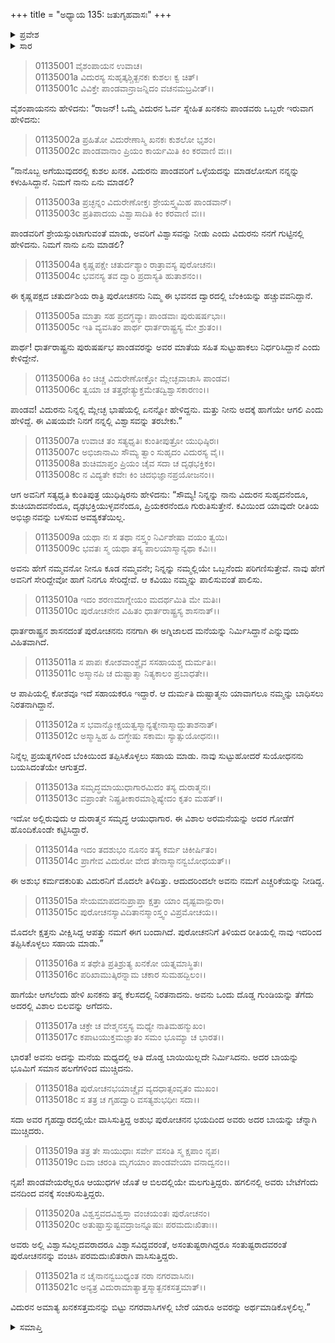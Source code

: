 +++
title = "ಅಧ್ಯಾಯ 135: ಜತುಗೃಹವಾಸಃ"
+++

<details><summary>ಪ್ರವೇಶ</summary>


।।   ಓಂ ಓಂ ನಮೋ ನಾರಾಯಣಾಯ।।   ಶ್ರೀ ವೇದವ್ಯಾಸಾಯ ನಮಃ ।।

ಶ್ರೀ ಕೃಷ್ಣದ್ವೈಪಾಯನ ವೇದವ್ಯಾಸ ವಿರಚಿತ  

**ಶ್ರೀ ಮಹಾಭಾರತ**

**ಆದಿ ಪರ್ವ**

**ಜತುಗೃಹ ಪರ್ವ**

**ಅಧ್ಯಾಯ 135**

</details>


<details><summary>ಸಾರ</summary>

ವಿದುರನ ಸ್ನೇಹಿತ ಖನಕನು ಬಂದು ಅರಗಿನ ಮನೆಯಿಂದ ಕಾಡಿಗೆ ತಪ್ಪಿಸಿಕೊಂಡು ಹೋಗಲು ಸುರಂಗವನ್ನು ತೋಡುವುದು (1-21).

</details>


> 01135001 ವೈಶಂಪಾಯನ ಉವಾಚ।  
01135001a ವಿದುರಸ್ಯ ಸುಹೃತ್ಕಶ್ಚಿತ್ಖನಕಃ ಕುಶಲಃ ಕ್ವ ಚಿತ್।  
01135001c ವಿವಿಕ್ತೇ ಪಾಂಡವಾನ್ರಾಜನ್ನಿದಂ ವಚನಮಬ್ರವೀತ್।।

ವೈಶಂಪಾಯನನು ಹೇಳಿದನು: “ರಾಜನ್! ಒಮ್ಮೆ ವಿದುರನ ಓರ್ವ ಸ್ನೇಹಿತ ಖನಕನು ಪಾಂಡವರು ಒಬ್ಬರೇ ಇರುವಾಗ ಹೇಳಿದನು:

> 01135002a ಪ್ರಹಿತೋ ವಿದುರೇಣಾಸ್ಮಿ ಖನಕಃ ಕುಶಲೋ ಭೃಶಂ।  
01135002c ಪಾಂಡವಾನಾಂ ಪ್ರಿಯಂ ಕಾರ್ಯಮಿತಿ ಕಿಂ ಕರವಾಣಿ ವಃ।।

“ನಾನೊಬ್ಬ ಅಗೆಯುವುದರಲ್ಲಿ ಕುಶಲ ಖನಕ. ವಿದುರನು ಪಾಂಡವರಿಗೆ ಒಳ್ಳೆಯದನ್ನು ಮಾಡಲೋಸುಗ ನನ್ನನ್ನು ಕಳುಹಿಸಿದ್ದಾನೆ. ನಿಮಗೆ ನಾನು ಏನು ಮಾಡಲಿ?

> 01135003a ಪ್ರಚ್ಛನ್ನಂ ವಿದುರೇಣೋಕ್ತಃ ಶ್ರೇಯಸ್ತ್ವಮಿಹ ಪಾಂಡವಾನ್।  
01135003c ಪ್ರತಿಪಾದಯ ವಿಶ್ವಾಸಾದಿತಿ ಕಿಂ ಕರವಾಣಿ ವಃ।।

ಪಾಂಡವರಿಗೆ ಶ್ರೇಯಸ್ಸುಂಟಾಗುವಂತೆ ಮಾಡು, ಅವರಿಗೆ ವಿಶ್ವಾಸವನ್ನು ನೀಡು ಎಂದು ವಿದುರನು ನನಗೆ ಗುಟ್ಟಿನಲ್ಲಿ ಹೇಳಿದನು. ನಿಮಗೆ ನಾನು ಏನು ಮಾಡಲಿ?

> 01135004a ಕೃಷ್ಣಪಕ್ಷೇ ಚತುರ್ದಶ್ಯಾಂ ರಾತ್ರಾವಸ್ಯ ಪುರೋಚನಃ।  
01135004c ಭವನಸ್ಯ ತವ ದ್ವಾರಿ ಪ್ರದಾಸ್ಯತಿ ಹುತಾಶನಂ।।

ಈ ಕೃಷ್ಣಪಕ್ಷದ ಚತುರ್ದಶಿಯ ರಾತ್ರಿ ಪುರೋಚನನು ನಿಮ್ಮ ಈ ಭವನದ ದ್ವಾರದಲ್ಲಿ ಬೆಂಕಿಯನ್ನು ಹಚ್ಚುವವನಿದ್ದಾನೆ.

> 01135005a ಮಾತ್ರಾ ಸಹ ಪ್ರದಗ್ಧವ್ಯಾಃ ಪಾಂಡವಾಃ ಪುರುಷರ್ಷಭಾಃ।  
01135005c ಇತಿ ವ್ಯವಸಿತಂ ಪಾರ್ಥ ಧಾರ್ತರಾಷ್ಟ್ರಸ್ಯ ಮೇ ಶ್ರುತಂ।।

ಪಾರ್ಥ! ಧಾರ್ತರಾಷ್ಟ್ರನು ಪುರುಷರ್ಷಭ ಪಾಂಡವರನ್ನು ಅವರ ಮಾತೆಯ ಸಹಿತ ಸುಟ್ಟುಹಾಕಲು ನಿರ್ಧರಿಸಿದ್ದಾನೆ ಎಂದು ಕೇಳಿದ್ದೇನೆ.

> 01135006a ಕಿಂ ಚಿಚ್ಚ ವಿದುರೇಣೋಕ್ತೋ ಮ್ಲೇಚ್ಛವಾಚಾಸಿ ಪಾಂಡವ।  
01135006c ತ್ವಯಾ ಚ ತತ್ತಥೇತ್ಯುಕ್ತಮೇತದ್ವಿಶ್ವಾಸಕಾರಣಂ।।

ಪಾಂಡವ! ವಿದುರನು ನಿನ್ನಲ್ಲಿ ಮ್ಲೇಚ್ಛ ಭಾಷೆಯಲ್ಲಿ ಏನನ್ನೋ ಹೇಳಿದ್ದನು. ಮತ್ತು ನೀನು ಅದಕ್ಕೆ ಹಾಗೆಯೇ ಆಗಲಿ ಎಂದು ಹೇಳಿದ್ದೆ. ಈ ವಿಷಯವೇ ನಿನಗೆ ನನ್ನಲ್ಲಿ ವಿಶ್ವಾಸವನ್ನು ತರಬೇಕು.”

> 01135007a ಉವಾಚ ತಂ ಸತ್ಯಧೃತಿಃ ಕುಂತೀಪುತ್ರೋ ಯುಧಿಷ್ಠಿರಃ।  
01135007c ಅಭಿಜಾನಾಮಿ ಸೌಮ್ಯ ತ್ವಾಂ ಸುಹೃದಂ ವಿದುರಸ್ಯ ವೈ।।  
01135008a ಶುಚಿಮಾಪ್ತಂ ಪ್ರಿಯಂ ಚೈವ ಸದಾ ಚ ದೃಢಭಕ್ತಿಕಂ।  
01135008c ನ ವಿದ್ಯತೇ ಕವೇಃ ಕಿಂ ಚಿದಭಿಜ್ಞಾನಪ್ರಯೋಜನಂ।।

ಆಗ ಅವನಿಗೆ ಸತ್ಯಧೃತಿ ಕುಂತಿಪುತ್ರ ಯುಧಿಷ್ಠಿರನು ಹೇಳಿದನು: “ಸೌಮ್ಯ! ನಿನ್ನನ್ನು ನಾನು ವಿದುರನ ಸುಹೃದನೆಂದೂ, ಶುಚಿಯಾದವನೆಂದೂ, ದೃಢಭಕ್ತಿಯುಳ್ಳವನೆಂದೂ, ಪ್ರಿಯಕರನೆಂದೂ ಗುರುತಿಸುತ್ತೇನೆ. ಕವಿಯಿಂದ ಯಾವುದೇ ರೀತಿಯ ಅಭಿಜ್ಞಾನವನ್ನು ಬಳಸುವ ಅವಶ್ಯಕತೆಯಿಲ್ಲ.

> 01135009a ಯಥಾ ನಃ ಸ ತಥಾ ನಸ್ತ್ವಂ ನಿರ್ವಿಶೇಷಾ ವಯಂ ತ್ವಯಿ।  
01135009c ಭವತಃ ಸ್ಮ ಯಥಾ ತಸ್ಯ ಪಾಲಯಾಸ್ಮಾನ್ಯಥಾ ಕವಿಃ।।

ಅವನು ಹೇಗೆ ನಮ್ಮವನೋ ನೀನೂ ಕೂಡ ನಮ್ಮವನೇ; ನಿನ್ನನ್ನು ನಮ್ಮಲ್ಲಿಯೇ ಒಬ್ಬನೆಂದು ಪರಿಗಣಿಸುತ್ತೇವೆ. ನಾವು ಹೇಗೆ ಅವನಿಗೆ ಸೇರಿದ್ದೇವೋ ಹಾಗೆ ನಿನಗೂ ಸೇರಿದ್ದೇವೆ. ಆ ಕವಿಯು ನಮ್ಮನ್ನು ಪಾಲಿಸುವಂತೆ ಪಾಲಿಸು.

> 01135010a ಇದಂ ಶರಣಮಾಗ್ನೇಯಂ ಮದರ್ಥಮಿತಿ ಮೇ ಮತಿಃ।   
01135010c ಪುರೋಚನೇನ ವಿಹಿತಂ ಧಾರ್ತರಾಷ್ಟ್ರಸ್ಯ ಶಾಸನಾತ್।।

ಧಾರ್ತರಾಷ್ಟ್ರನ ಶಾಸನದಂತೆ ಪುರೋಚನನು ನನಗಾಗಿ ಈ ಅಗ್ನಿಜಾಲದ ಮನೆಯನ್ನು ನಿರ್ಮಿಸಿದ್ದಾನೆ ಎನ್ನುವುದು ವಿಹಿತವಾಗಿದೆ.

> 01135011a ಸ ಪಾಪಃ ಕೋಶವಾಂಶ್ಚೈವ ಸಸಹಾಯಶ್ಚ ದುರ್ಮತಿಃ।  
01135011c ಅಸ್ಮಾನಪಿ ಚ ದುಷ್ಟಾತ್ಮಾ ನಿತ್ಯಕಾಲಂ ಪ್ರಬಾಧತೇ।।

ಆ ಪಾಪಿಯಲ್ಲಿ ಕೋಶವೂ ಇದೆ ಸಹಾಯಕರೂ ಇದ್ದಾರೆ. ಆ ದುರ್ಮತಿ ದುಷ್ಟಾತ್ಮನು ಯಾವಾಗಲೂ ನಮ್ಮನ್ನು ಬಾಧಿಸಲು ನಿರತನಾಗಿದ್ದಾನೆ.

> 01135012a ಸ ಭವಾನ್ಮೋಕ್ಷಯತ್ವಸ್ಮಾನ್ಯತ್ನೇನಾಸ್ಮಾದ್ಧುತಾಶನಾತ್।  
01135012c ಅಸ್ಮಾಸ್ವಿಹ ಹಿ ದಗ್ಧೇಷು ಸಕಾಮಃ ಸ್ಯಾತ್ಸುಯೋಧನಃ।।

ನಿನ್ನೆಲ್ಲ ಪ್ರಯತ್ನಗಳಿಂದ ಬೆಂಕಿಯಿಂದ ತಪ್ಪಿಸಿಕೊಳ್ಳಲು ಸಹಾಯ ಮಾಡು. ನಾವು ಸುಟ್ಟುಹೋದರೆ ಸುಯೋಧನನು ಬಯಸಿದಂತೆಯೇ ಆಗುತ್ತದೆ.

> 01135013a ಸಮೃದ್ಧಮಾಯುಧಾಗಾರಮಿದಂ ತಸ್ಯ ದುರಾತ್ಮನಃ।   
01135013c ವಪ್ರಾಂತೇ ನಿಷ್ಪ್ರತೀಕಾರಮಾಶ್ಲಿಷ್ಯೇದಂ ಕೃತಂ ಮಹತ್।।

ಇದೋ ಅಲ್ಲಿರುವುದು ಆ ದುರಾತ್ಮನ ಸಮೃದ್ಧ ಆಯುಧಾಗಾರ. ಈ ವಿಶಾಲ ಅರಮನೆಯನ್ನು ಅದರ ಗೋಡೆಗೆ ಹೊಂದಿಕೊಂಡೇ ಕಟ್ಟಿಸಿದ್ದಾರೆ.

> 01135014a ಇದಂ ತದಶುಭಂ ನೂನಂ ತಸ್ಯ ಕರ್ಮ ಚಿಕೀರ್ಷಿತಂ।  
01135014c ಪ್ರಾಗೇವ ವಿದುರೋ ವೇದ ತೇನಾಸ್ಮಾನನ್ವಬೋಧಯತ್।।

ಈ ಅಶುಭ ಕರ್ಮದಕುರಿತು ವಿದುರನಿಗೆ ಮೊದಲೇ ತಿಳಿದಿತ್ತು. ಆದುದರಿಂದಲೇ ಅವನು ನಮಗೆ ಎಚ್ಚರಿಕೆಯನ್ನು ನೀಡಿದ್ದ.

> 01135015a ಸೇಯಮಾಪದನುಪ್ರಾಪ್ತಾ ಕ್ಷತ್ತಾ ಯಾಂ ದೃಷ್ಟವಾನ್ಪುರಾ।  
01135015c ಪುರೋಚನಸ್ಯಾವಿದಿತಾನಸ್ಮಾಂಸ್ತ್ವಂ ವಿಪ್ರಮೋಚಯ।।

ಮೊದಲೇ ಕ್ಷತ್ತನು ವೀಕ್ಷಿಸಿದ್ದ ಆಪತ್ತು ನಮಗೆ ಈಗ ಬಂದಾಗಿದೆ. ಪುರೋಚನನಿಗೆ ತಿಳಿಯದ ರೀತಿಯಲ್ಲಿ ನಾವು ಇದರಿಂದ ತಪ್ಪಿಸಿಕೊಳ್ಳಲು ಸಹಾಯ ಮಾಡು.”

> 01135016a ಸ ತಥೇತಿ ಪ್ರತಿಶ್ರುತ್ಯ ಖನಕೋ ಯತ್ನಮಾಸ್ಥಿತಃ।  
01135016c ಪರಿಖಾಮುತ್ಕಿರನ್ನಾಮ ಚಕಾರ ಸುಮಹದ್ಬಿಲಂ।।

ಹಾಗೆಯೇ ಆಗಲೆಂದು ಹೇಳಿ ಖನಕನು ತನ್ನ ಕೆಲಸದಲ್ಲಿ ನಿರತನಾದನು. ಅವನು ಒಂದು ದೊಡ್ಡ ಗುಂಡಿಯನ್ನು ತೆಗೆದು ಅದರಲ್ಲಿ ವಿಶಾಲ ಬಿಲವನ್ನು ಅಗೆದನು.

> 01135017a ಚಕ್ರೇ ಚ ವೇಶ್ಮನಸ್ತಸ್ಯ ಮಧ್ಯೇ ನಾತಿಮಹನ್ಮುಖಂ।  
01135017c ಕಪಾಟಯುಕ್ತಮಜ್ಞಾತಂ ಸಮಂ ಭೂಮ್ಯಾ ಚ ಭಾರತ।।

ಭಾರತ! ಅವನು ಅದನ್ನು ಮನೆಯ ಮಧ್ಯದಲ್ಲಿ ಅತಿ ದೊಡ್ಡ ಬಾಯಿಯಿಲ್ಲದೇ ನಿರ್ಮಿಸಿದನು. ಅದರ ಬಾಯನ್ನು ಭೂಮಿಗೆ ಸಮಾನ ಹಲಗೆಗಳಿಂದ ಮುಚ್ಚಿದನು.

> 01135018a ಪುರೋಚನಭಯಾಚ್ಚೈವ ವ್ಯದಧಾತ್ಸಂವೃತಂ ಮುಖಂ।  
01135018c ಸ ತತ್ರ ಚ ಗೃಹದ್ವಾರಿ ವಸತ್ಯಶುಭಧೀಃ ಸದಾ।।

ಸದಾ ಅವರ ಗೃಹದ್ವಾರದಲ್ಲಿಯೇ ವಾಸಿಸುತ್ತಿದ್ದ ಅಶುಭ ಪುರೋಚನನ ಭಯದಿಂದ ಅವರು ಅದರ ಬಾಯನ್ನು ಚೆನ್ನಾಗಿ ಮುಚ್ಚಿದರು.

> 01135019a ತತ್ರ ತೇ ಸಾಯುಧಾಃ ಸರ್ವೇ ವಸಂತಿ ಸ್ಮ ಕ್ಷಪಾಂ ನೃಪ।   
01135019c ದಿವಾ ಚರಂತಿ ಮೃಗಯಾಂ ಪಾಂಡವೇಯಾ ವನಾದ್ವನಂ।।

ನೃಪ! ಪಾಂಡವೇಯರೆಲ್ಲರೂ ಆಯುಧಗಳ ಜೊತೆ ಆ ಬಿಲದಲ್ಲಿಯೇ ಮಲಗುತ್ತಿದ್ದರು. ಹಗಲಿನಲ್ಲಿ ಅವರು ಬೇಟೆಗೆಂದು ವನದಿಂದ ವನಕ್ಕೆ ಸಂಚರಿಸುತ್ತಿದ್ದರು.

> 01135020a ವಿಶ್ವಸ್ತವದವಿಶ್ವಸ್ತಾ ವಂಚಯಂತಃ ಪುರೋಚನಂ।  
01135020c ಅತುಷ್ಟಾಸ್ತುಷ್ಟವದ್ರಾಜನ್ನೂಷುಃ ಪರಮದುಃಖಿತಾಃ।।

ಅವರು ಅಲ್ಲಿ ವಿಶ್ವಾಸವಿಲ್ಲದವರಾದರೂ ವಿಶ್ವಾಸವಿದ್ದವರಂತೆ, ಅಸಂತುಷ್ಟರಾಗಿದ್ದರೂ ಸಂತುಷ್ಟರಾದವರಂತೆ ಪುರೋಚನನನ್ನು ವಂಚಿಸಿ ಪರಮದುಃಖಿತರಾಗಿ ವಾಸಿಸುತ್ತಿದ್ದರು.

> 01135021a ನ ಚೈನಾನನ್ವಬುಧ್ಯಂತ ನರಾ ನಗರವಾಸಿನಃ।  
01135021c ಅನ್ಯತ್ರ ವಿದುರಾಮಾತ್ಯಾತ್ತಸ್ಮಾತ್ಖನಕಸತ್ತಮಾತ್।।

ವಿದುರನ ಅಮಾತ್ಯ ಖನಕಸತ್ತಮನನ್ನು ಬಿಟ್ಟು ನಗರವಾಸಿಗಳಲ್ಲಿ ಬೇರೆ ಯಾರೂ ಅವರನ್ನು ಅರ್ಥಮಾಡಿಕೊಳ್ಳಲಿಲ್ಲ.”




<details><summary>ಸಮಾಪ್ತಿ</summary>


ಇತಿ ಶ್ರೀ ಮಹಾಭಾರತೇ ಆದಿಪರ್ವಣಿ ಜತುಗೃಹಪರ್ವಣಿ ಜತುಗೃಹವಾಸೇ ಪಂಚತ್ರಿಂಶದಧಿಕಶತತಮೋಽಧ್ಯಾಯಃ।।  
ಇದು ಶ್ರೀ ಮಹಾಭಾರತದಲ್ಲಿ ಆದಿಪರ್ವದಲ್ಲಿ ಜತುಗೃಹ ಪರ್ವದಲ್ಲಿ ಜತುಗೃಹವಾಸ ಎನ್ನುವ ನೂರಾಮೂವತ್ತೈದನೆಯ ಅಧ್ಯಾಯವು.


</details>

